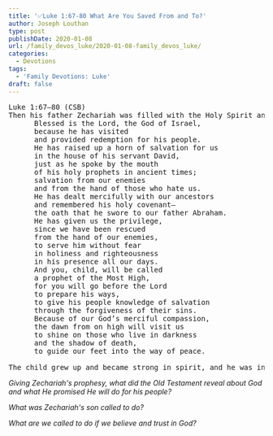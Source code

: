 ```yaml
---
title: '✅Luke 1:67-80 What Are You Saved From and To?'
author: Joseph Louthan
type: post
publishDate: 2020-01-08
url: /family_devos_luke/2020-01-08-family_devos_luke/
categories:
  - Devotions
tags:
  - 'Family Devotions: Luke'
draft: false
---
```


<pre>
Luke 1:67–80 (CSB)
Then his father Zechariah was filled with the Holy Spirit and prophesied: 
      Blessed is the Lord, the God of Israel, 
      because he has visited 
      and provided redemption for his people. 
      He has raised up a horn of salvation for us 
      in the house of his servant David, 
      just as he spoke by the mouth 
      of his holy prophets in ancient times; 
      salvation from our enemies 
      and from the hand of those who hate us. 
      He has dealt mercifully with our ancestors 
      and remembered his holy covenant—
      the oath that he swore to our father Abraham. 
      He has given us the privilege, 
      since we have been rescued 
      from the hand of our enemies, 
      to serve him without fear 
      in holiness and righteousness 
      in his presence all our days. 
      And you, child, will be called 
      a prophet of the Most High, 
      for you will go before the Lord 
      to prepare his ways, 
      to give his people knowledge of salvation 
      through the forgiveness of their sins. 
      Because of our God’s merciful compassion, 
      the dawn from on high will visit us 
      to shine on those who live in darkness 
      and the shadow of death, 
      to guide our feet into the way of peace. 

The child grew up and became strong in spirit, and he was in the wilderness until the day of his public appearance to Israel.
</pre>



*Giving Zechariah's prophesy, what did the Old Testament reveal about God and what He promised He will do for his people?*

*What was Zechariah's son called to do?*

*What are we called to do if we believe and trust in God?*

